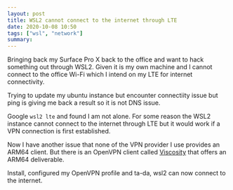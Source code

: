 ```yaml
---
layout: post
title: WSL2 cannot connect to the internet through LTE
date: 2020-10-08 10:50
tags: ["wsl", "network"]
summary:
---
```


Bringing back my Surface Pro X back to the office and want to hack something out through WSL2. Given it is my own machine and I cannot connect to the office Wi-Fi which I intend on my LTE for internet connectivity.

Trying to update my ubuntu instance but encounter connectiity issue but ping is giving me back a result so it is not DNS issue.

Google `wsl2 lte` and found I am not alone. For some reason the WSL2 instance cannot connect to the internet through LTE but it would work if a VPN connection is first established.

Now I have another issue that none of the VPN provider I use provides an ARM64 client. But there is an OpenVPN client called [Viscosity](https://www.sparklabs.com/) that offers an ARM64 deliverable.

Install, configured my OpenVPN profile and ta-da, wsl2 can now connect to the internet.
